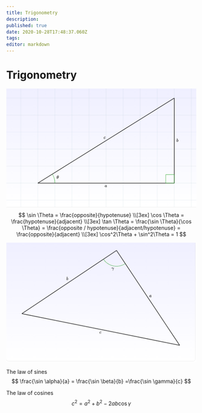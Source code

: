 ```yaml
---
title: Trigonometry
description: 
published: true
date: 2020-10-28T17:48:37.060Z
tags: 
editor: markdown
---
```


# Trigonometry

![right_triangle.png](/right_triangle.png)
$$
\sin \Theta = \frac{opposite}{hypotenuse} 
\\[3ex]
\cos \Theta = \frac{hypotenuse}{adjacent}
\\[3ex]
\tan \Theta = \frac{\sin \Theta}{\cos \Theta} = \frac{opposite / hypotenuse}{adjacent/hypotenuse} = \frac{opposite}{adjacent}
\\[3ex]
\cos^2\Theta + \sin^2\Theta = 1
$$

![triangle_fig.png](/triangle_fig.png)

The law of sines
$$
\frac{\sin \alpha}{a} = \frac{\sin \beta}{b} =\frac{\sin \gamma}{c} 
$$

The law of cosines
$$c^2 = a^2 + b^2 - 2ab\cos\gamma$$


